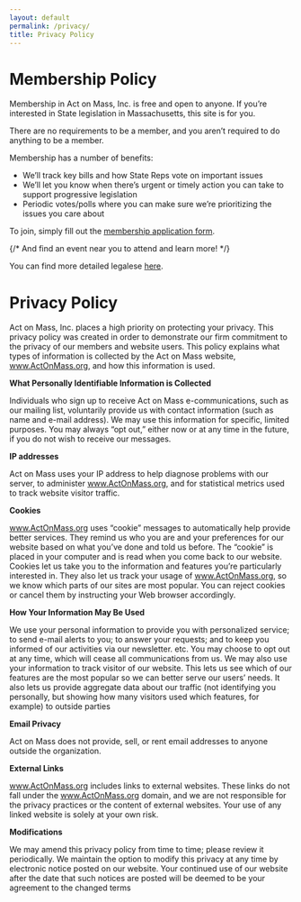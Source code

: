```yaml
---
layout: default
permalink: /privacy/
title: Privacy Policy
---
```


# Membership Policy

Membership in Act on Mass, Inc. is free and open to anyone.  If you’re interested in State legislation in Massachusetts, this site is for you.

There are no requirements to be a member, and you aren’t required to do anything to be a member.

Membership has a number of benefits:
- We’ll track key bills and how State Reps vote on important issues
- We’ll let you know when there’s urgent or timely action you can take to support progressive legislation
- Periodic votes/polls where you can make sure we’re prioritizing the issues you care about


To join, simply fill out the [membership application form](/#sign-up-form).


{/* And find an event near you to attend and learn more!  */}

You can find more detailed legalese [here](/membership).
​
# Privacy Policy

Act on Mass, Inc. places a high priority on protecting your privacy. This privacy policy was created in order to demonstrate our firm commitment to the privacy of our members and website users. This policy explains what types of information is collected by the Act on Mass website, www.ActOnMass.org, and how this information is used.

**​What Personally Identifiable Information is Collected**

Individuals who sign up to receive Act on Mass e-communications, such as our mailing list, voluntarily provide us with contact information (such as name and e-mail address). We may use this information for specific, limited purposes. You may always “opt out,” either now or at any time in the future, if you do not wish to receive our messages.

​**IP addresses**

Act on Mass uses your IP address to help diagnose problems with our server, to administer www.ActOnMass.org, and for statistical metrics used to track website visitor traffic.

**​Cookies**

www.ActOnMass.org uses “cookie” messages to automatically help provide better services. They remind us who you are and your preferences for our website based on what you’ve done and told us before. The “cookie” is placed in your computer and is read when you come back to our website. Cookies let us take you to the information and features you’re particularly interested in. They also let us track your usage of www.ActOnMass.org, so we know which parts of our sites are most popular. You can reject cookies or cancel them by instructing your Web browser accordingly.

**How Your Information May Be Used**

We use your personal information to provide you with personalized service; to send e-mail alerts to you; to answer your requests; and to keep you informed of our activities via our newsletter.  etc. You may choose to opt out at any time, which will cease all communications from us. We may also use your information to track visitor of our website. This lets us see which of our features are the most popular so we can better serve our users’ needs. It also lets us provide aggregate data about our traffic (not identifying you personally, but showing how many visitors used which features, for example) to outside parties

**Email Privacy**

Act on Mass does not provide, sell, or rent email addresses to anyone outside the organization.

**External Links**

www.ActOnMass.org includes links to external websites. These links do not fall under the www.ActOnMass.org domain, and we are not responsible for the privacy practices or the content of external websites. Your use of any linked website is solely at your own risk.

**Modifications**

We may amend this privacy policy from time to time; please review it periodically. We maintain the option to modify this privacy at any time by electronic notice posted on our website. Your continued use of our website after the date that such notices are posted will be deemed to be your agreement to the changed terms
